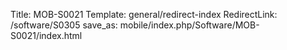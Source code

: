 Title: MOB-S0021
Template: general/redirect-index
RedirectLink: /software/S0305
save_as: mobile/index.php/Software/MOB-S0021/index.html
